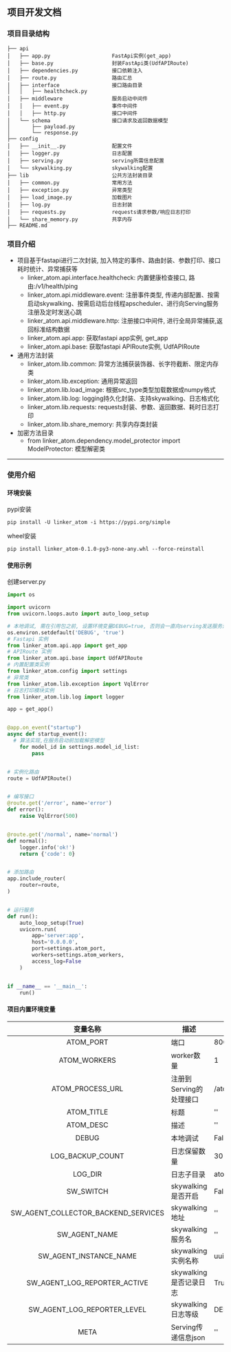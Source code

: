 ## 项目开发文档

### 项目目录结构

```
├── api
│   ├── app.py                    FastApi实例(get_app)
│   ├── base.py                   封装FastApi类(UdfAPIRoute)
│   ├── dependencies.py           接口依赖注入
│   ├── route.py                  路由汇总
│   ├── interface                 接口路由目录
│   │   ├── healthcheck.py
│   ├── middleware                服务启动中间件
│   │   ├── event.py              事件中间件
│   │   ├── http.py               接口中间件
│   └── schema                    接口请求及返回数据模型
│       ├── payload.py
│       └── response.py
├── config                        
│   ├── __init__.py               配置文件
│   ├── logger.py                 日志配置
│   ├── serving.py                serving所需信息配置
│   └── skywalking.py             skywalking配置
├── lib                           公共方法封装目录
│   ├── common.py                 常用方法
│   ├── exception.py              异常类型
│   ├── load_image.py             加载图片
│   ├── log.py                    日志封装
│   ├── requests.py               requests请求参数/响应日志打印
│   └── share_memory.py           共享内存
├── README.md
```

### 项目介绍

- 项目基于fastapi进行二次封装, 加入特定的事件、路由封装、参数打印、接口耗时统计、异常捕获等
    - linker_atom.api.interface.healthcheck: 内置健康检查接口, 路由:/v1/health/ping
    - linker_atom.api.middleware.event: 注册事件类型, 传递内部配置、按需启动skywalking、按需启动后台线程apscheduler、进行向Serving服务注册及定时发送心跳
    - linker_atom.api.middleware.http: 注册接口中间件, 进行全局异常捕获,返回标准结构数据
    - linker_atom.api.app: 获取fastapi app实例, get_app
    - linker_atom.api.base: 获取fastapi APIRoute实例, UdfAPIRoute
- 通用方法封装
    - linker_atom.lib.common: 异常方法捕获装饰器、长字符截断、限定内存类
    - linker_atom.lib.exception: 通用异常返回
    - linker_atom.lib.load_image: 根据src_type类型加载数据成numpy格式
    - linker_atom.lib.log: logging持久化封装、支持skywalking、日志格式化
    - linker_atom.lib.requests: requests封装、参数、返回数据、耗时日志打印
    - linker_atom.lib.share_memory: 共享内存类封装
- 加密方法目录
    - from linker_atom.dependency.model_protector import ModelProtector: 模型解密类
---

### 使用介绍

#### 环境安装

pypi安装

```shell
pip install -U linker_atom -i https://pypi.org/simple
```

wheel安装

```shell
pip install linker_atom-0.1.0-py3-none-any.whl --force-reinstall
```

#### 使用示例

创建server.py

```python
import os

import uvicorn
from uvicorn.loops.auto import auto_loop_setup

# 本地调试, 需在引用包之前, 设置环境变量DEBUG=true, 否则会一直向serving发送服务注册信息
os.environ.setdefault('DEBUG', 'true')
# Fastapi 实例
from linker_atom.api.app import get_app
# APIRoute 实例
from linker_atom.api.base import UdfAPIRoute
# 内置配置类实例
from linker_atom.config import settings
# 异常类
from linker_atom.lib.exception import VqlError
# 日志打印模块实例
from linker_atom.lib.log import logger

app = get_app()


@app.on_event("startup")
async def startup_event():
  # 算法实现,在服务启动前加载解密模型
    for model_id in settings.model_id_list:
        pass


# 实例化路由
route = UdfAPIRoute()


# 编写接口
@route.get('/error', name='error')
def error():
    raise VqlError(500)


@route.get('/normal', name='normal')
def normal():
    logger.info('ok!')
    return {'code': 0}


# 添加路由
app.include_router(
    router=route,
)


# 运行服务
def run():
    auto_loop_setup(True)
    uvicorn.run(
        app='server:app',
        host='0.0.0.0',
        port=settings.atom_port,
        workers=settings.atom_workers,
        access_log=False
    )


if __name__ == '__main__':
    run()

```

#### 项目内置环境变量


|                变量名称                 | 描述               | 默认值           |
|:-----------------------------------:|------------------|---------------|
|              ATOM_PORT              | 端口               | 8000          |
|            ATOM_WORKERS             | worker数量         | 1             |
|          ATOM_PROCESS_URL           | 注册到Serving的处理接口  | /atom/process |
|             ATOM_TITLE              | 标题               | ''            |
|              ATOM_DESC              | 描述               | ''            |
|                DEBUG                | 本地调试             | False         |
|          LOG_BACKUP_COUNT           | 日志保留数量           | 30            |
|               LOG_DIR               | 日志子目录            | atom          |
|              SW_SWITCH              | skywalking是否开启   | False         |
| SW_AGENT_COLLECTOR_BACKEND_SERVICES | skywalking地址     | ''            |
|            SW_AGENT_NAME            | skywalking服务名    | ''            |
|       SW_AGENT_INSTANCE_NAME        | skywalking实例名称   | uuid          |
|    SW_AGENT_LOG_REPORTER_ACTIVE     | skywalking是否记录日志 | True          |
|     SW_AGENT_LOG_REPORTER_LEVEL     | skywalking日志等级   | DEBUG         |
|                META                 | Serving传递信息json  | ''            |

